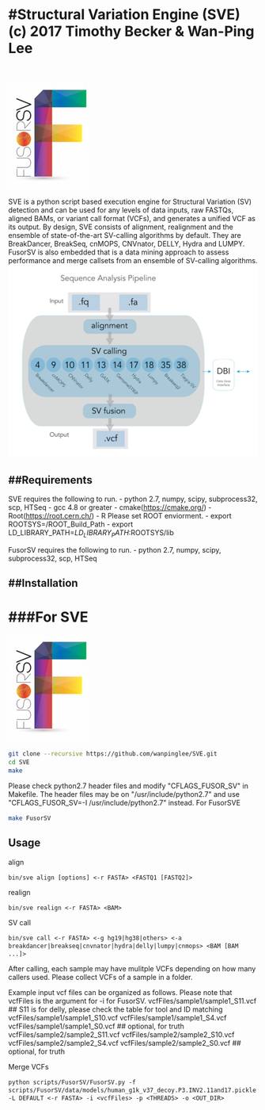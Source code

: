 #Structural Variation Engine (SVE)
(c) 2017 Timothy Becker & Wan-Ping Lee<br><br>
=================================

![Alt text](fusorSVlogo.jpg?raw=true "Logo")<br>

SVE is a python script based execution engine for Structural Variation (SV) detection and can be used for any levels of data inputs, raw FASTQs, aligned BAMs, or variant call format (VCFs), and generates a unified VCF as its output.
By design, SVE consists of alignment, realignment and the ensemble of state-of-the-art SV-calling algorithms by default. 
They are BreakDancer, BreakSeq, cnMOPS, CNVnator, DELLY, Hydra and LUMPY.
FusorSV is also embedded that is a data mining approach to assess performance and merge callsets from an ensemble of SV-calling algorithms.
![Alt text](overview.jpg?raw=true "SVE")

##Requirements
------------
SVE requires the following to run.
	- python 2.7, numpy, scipy, subprocess32, scp, HTSeq
	- gcc 4.8 or greater
	- cmake(https://cmake.org/)
	- Root(https://root.cern.ch/)
	- R
Please set ROOT enviorment.
	- export ROOTSYS=/ROOT_Build_Path
	- export LD_LIBRARY_PATH=$LD_LIBRARY_PATH:$ROOTSYS/lib

FusorSV requires the following to run.
	- python 2.7, numpy, scipy, subprocess32, scp, HTSeq

##Installation
------------
###For SVE
=======

![Alt text](fusorSVlogo.jpg?raw=true "Logo")<br>

```bash
git clone --recursive https://github.com/wanpinglee/SVE.git
cd SVE
make
```

Please check python2.7 header files and modify "CFLAGS_FUSOR_SV" in Makefile.
The header files may be on "/usr/include/python2.7" and use "CFLAGS_FUSOR_SV=-I /usr/include/python2.7" instead.
For FusorSVE
```bash
make FusorSV
```

Usage
------------
align
```
bin/sve align [options] <-r FASTA> <FASTQ1 [FASTQ2]>
```

realign
```
bin/sve realign <-r FASTA> <BAM>
```

SV call
```
bin/sve call <-r FASTA> <-g hg19|hg38|others> <-a breakdancer|breakseq|cnvnator|hydra|delly|lumpy|cnmops> <BAM [BAM ...]>
```

After calling, each sample may have mulitple VCFs depending on how many callers used.
Please collect VCFs of a sample in a folder.

Example input vcf files can be organized as follows. Please note that vcfFiles is the argument for -i for FusorSV.
vcfFiles/sample1/sample1_S11.vcf  ## S11 is for delly, please check the table for tool and ID matching
vcfFiles/sample1/sample1_S10.vcf
vcfFiles/sample1/sample1_S4.vcf
vcfFiles/sample1/sample1_S0.vcf  ## optional, for truth
vcfFiles/sample2/sample2_S11.vcf
vcfFiles/sample2/sample2_S10.vcf
vcfFiles/sample2/sample2_S4.vcf
vcfFiles/sample2/sample2_S0.vcf  ## optional, for truth

Merge VCFs
```
python scripts/FusorSV/FusorSV.py -f scripts/FusorSV/data/models/human_g1k_v37_decoy.P3.INV2.11and17.pickle -L DEFAULT <-r FASTA> -i <vcfFiles> -p <THREADS> -o <OUT_DIR>
```
